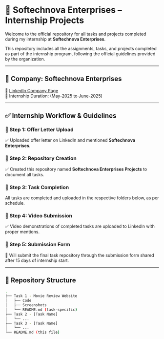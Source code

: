 # 🚀 Softechnova Enterprises – Internship Projects

Welcome to the official repository for all tasks and projects completed during my internship at **Softechnova Enterprises**.

This repository includes all the assignments, tasks, and projects completed as part of the internship program, following the official guidelines provided by the organization.

---

## 🏢 Company: Softechnova Enterprises  
🔗 [LinkedIn Company Page](https://www.linkedin.com/company/softechnova-enterprises/)  
📅 Internship Duration: (May-2025 to June-2025)

---

## ✅ Internship Workflow & Guidelines

### 🔹 Step 1: Offer Letter Upload  
✅ Uploaded offer letter on LinkedIn and mentioned **Softechnova Enterprises**.

### 🔹 Step 2: Repository Creation  
✅ Created this repository named **Softechnova Enterprises Projects** to document all tasks.

### 🔹 Step 3: Task Completion  
All tasks are completed and uploaded in the respective folders below, as per schedule.

### 🔹 Step 4: Video Submission  
✅ Video demonstrations of completed tasks are uploaded to LinkedIn with proper mentions.

### 🔹 Step 5: Submission Form  
📌 Will submit the final task repository through the submission form shared after 15 days of internship start.

---

## 📂 Repository Structure

```bash
.
├── Task 1 - Movie Review Website
│   ├── Code
│   ├── Screenshots
│   └── README.md (task-specific)
├── Task 2 - [Task Name]
│   └── ...
├── Task 3 - [Task Name]
│   └── ...
└── README.md (this file)
